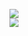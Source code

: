 [![](https://img.shields.io/badge/Made%20With-Github%20Spray-lightgrey.svg?style=for-the-badge&logo=github)](https://github.com/Annihil/github-spray#21981)  
[![](https://i.imgur.com/2DrTn0Z.gif)](https://github.com/Annihil/github-spray)